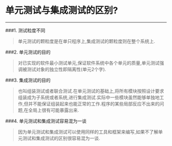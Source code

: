 # 单元测试与集成测试的区别?
----
###1. 测试粒度不同
> 单元测试的颗粒度是在单只程序上,集成测试的颗粒度则在整个系统上.

###2. 单元测试的目的
> 对已实现的软件最小测试单元,保证软件系统中各个单元的质量,单元测试强调被测试对象的独立性即隔离性(单元2个字).

###3. 集成测试的目的
> 也叫组装测试或者联合测试.在单元测试的基础上,将所有模块按照设计要求组装成为子系统或者系统,进行集成测试.实际中一些模块虽然能够单独地工作,但并不能保证组装起来也能正常的工作.程序的某些局部反应不出来的问题,在全局上很有可能暴露出来.

###4. 单元测试和集成测试容易混为一谈
> 因为单元测试和集成测试可以使用同样的工具和框架来编写,如果不了解单元测试和集成测试的区别很容易混为一谈.